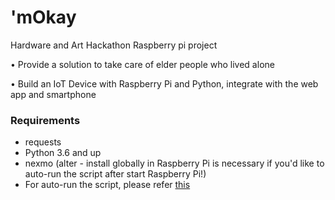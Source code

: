 # 'mOkay
Hardware and Art Hackathon Raspberry pi project

•	Provide a solution to take care of elder people who lived alone

•	Build an IoT Device with Raspberry Pi and Python, integrate with the web app and smartphone


### Requirements
* requests
* Python 3.6 and up
* nexmo (alter - install globally in Raspberry Pi is necessary if you'd like to auto-run the script after start Raspberry Pi!)
* For auto-run the script, please refer [this](https://www.dexterindustries.com/howto/run-a-program-on-your-raspberry-pi-at-startup/?fbclid=IwAR2xk033-OpHjYkqo7-6g0YXQvWYsVMl-Bi_PpD5ouOhZ0f8Vi5EgEhv3kE)
